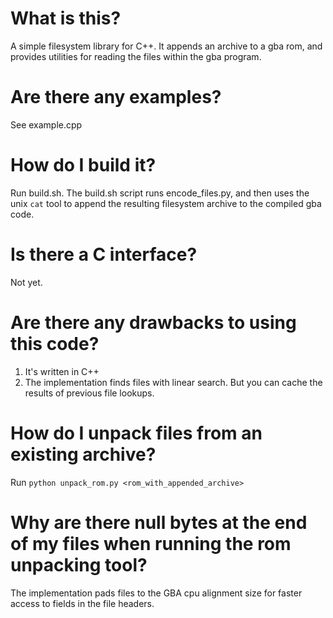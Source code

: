 # What is this?

A simple filesystem library for C++. It appends an archive to a gba rom, and provides utilities for reading the files within the gba program.

# Are there any examples?

See example.cpp

# How do I build it?

Run build.sh. The build.sh script runs encode_files.py, and then uses the unix `cat` tool to append the resulting filesystem archive to the compiled gba code.

# Is there a C interface?

Not yet.

# Are there any drawbacks to using this code?

1) It's written in C++
2) The implementation finds files with linear search. But you can cache the results of previous file lookups.

# How do I unpack files from an existing archive?

Run `python unpack_rom.py <rom_with_appended_archive>`

# Why are there null bytes at the end of my files when running the rom unpacking tool?

The implementation pads files to the GBA cpu alignment size for faster access to fields in the file headers.
